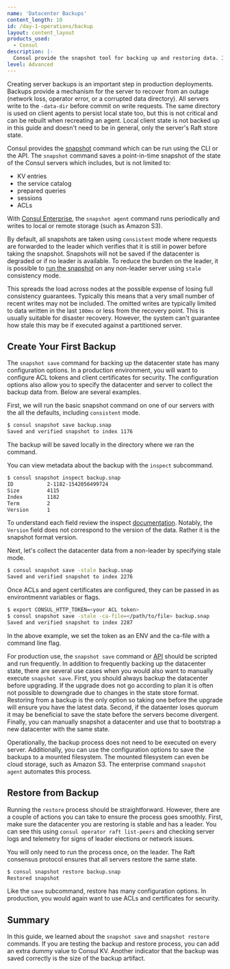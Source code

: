 ```yaml
---
name: 'Datacenter Backups'
content_length: 10
id: /day-1-operations/backup
layout: content_layout
products_used:
  - Consul
description: |-
  Consul provide the snapshot tool for backing up and restoring data. In this guide you will learn how to use both.
level: Advanced
---
```


Creating server backups is an important step in production deployments. Backups provide a mechanism for the server to recover from an outage (network loss, operator error, or a corrupted data directory). All servers write to the `-data-dir` before commit on write requests. The same directory is used on client agents to persist local state too, but this is not critical and can be rebuilt when recreating an agent. Local client state is not backed up in this guide and doesn't need to be in general, only the server's Raft store state.

Consul provides the [snapshot](https://consul.io/docs/commands/snapshot.html) command which can be run using the CLI or the API. The `snapshot` command saves a point-in-time snapshot of the state of the Consul servers which includes, but is not limited to:

- KV entries
- the service catalog
- prepared queries
- sessions
- ACLs

With [Consul Enterprise](https://www.consul.io/docs/commands/snapshot/agent.html), the `snapshot agent` command runs periodically and writes to local or remote storage (such as Amazon S3).

By default, all snapshots are taken using `consistent` mode where requests are forwarded to the leader which verifies that it is still in power before taking the snapshot. Snapshots will not be saved if the datacenter is degraded or if no leader is available. To reduce the burden on the leader, it is possible to [run the snapshot](https://www.consul.io/docs/commands/snapshot/save.html) on any non-leader server using `stale` consistency mode.

This spreads the load across nodes at the possible expense of losing full consistency guarantees. Typically this means that a very small number of recent writes may not be included. The omitted writes are typically limited to data written in the last `100ms` or less from the recovery point. This is usually suitable for disaster recovery. However, the system can't guarantee how stale this may be if executed against a partitioned server.

## Create Your First Backup

The `snapshot save` command for backing up the datacenter state has many configuration options. In a production environment, you will want to configure ACL tokens and client certificates for security. The configuration options also allow you to specify the datacenter and server to collect the backup data from. Below are several examples.

First, we will run the basic snapshot command on one of our servers with the all the defaults, including `consistent` mode.

```sh
$ consul snapshot save backup.snap
Saved and verified snapshot to index 1176
```

The backup will be saved locally in the directory where we ran the command.

You can view metadata about the backup with the `inspect` subcommand.

```sh
$ consul snapshot inspect backup.snap
ID           2-1182-1542056499724
Size         4115
Index        1182
Term         2
Version      1
```

To understand each field review the inspect [documentation](https://www.consul.io/docs/commands/snapshot/inspect.html). Notably, the `Version` field does not correspond to the version of the data. Rather it is the snapshot format version.

Next, let's collect the datacenter data from a non-leader by specifying stale mode.

```sh
$ consul snapshot save -stale backup.snap
Saved and verified snapshot to index 2276
```

Once ACLs and agent certificates are configured, they can be passed in as environtmennt variables or flags.

```sh
$ export CONSUL_HTTP_TOKEN=<your ACL token>
$ consul snapshot save -stale -ca-file=</path/to/file> backup.snap
Saved and verified snapshot to index 2287
```

In the above example, we set the token as an ENV and the ca-file with a command line flag.

For production use, the `snapshot save` command or [API](https://www.consul.io/api/snapshot.html) should be scripted and run frequently. In addition to frequently backing up the datacenter state, there are several use cases when you would also want to manually execute `snapshot save`. First, you should always backup the datacenter before upgrading. If the upgrade does not go according to plan it is often not possible to downgrade due to changes in the state store format. Restoring from a backup is the only option so taking one before the upgrade will ensure you have the latest data. Second, if the dataenter loses quorum it may be beneficial to save the state before the servers become divergent. Finally, you can manually snapshot a datacenter and use that to bootstrap a new datacenter with the same state.

Operationally, the backup process does not need to be executed on every server. Additionally, you can use the configuration options to save the backups to a mounted filesystem. The mounted filesystem can even be cloud storage, such as Amazon S3. The enterprise command `snapshot agent` automates this process.

## Restore from Backup

Running the `restore` process should be straightforward. However, there are a couple of actions you can take to ensure the process goes smoothly. First, make sure the datacenter you are restoring is stable and has a leader. You can see this using `consul operator raft list-peers` and checking server logs and telemetry for signs of leader elections or network issues.

You will only need to run the process once, on the leader. The Raft consensus protocol ensures that all servers restore the same state.

```sh
$ consul snapshot restore backup.snap
Restored snapshot
```

Like the `save` subcommand, restore has many configuration options. In production, you would again want to use ACLs and certificates for security.

## Summary

In this guide, we learned about the `snapshot save` and `snapshot restore` commands. If you are testing the backup and restore process, you can add an extra dummy value to Consul KV. Another indicator that the backup was saved correctly is the size of the backup artifact.
